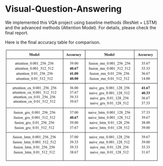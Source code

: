 # Visual-Question-Answering

We implemented this VQA project using baseline methods (ResNet + LSTM) and the advanced methods (Attention Model). For details, please check the final report.

Here is the final accuracy table for comparison.

![alt text](https://github.com/Line-Yin/Visual-Question-Answering/blob/master/acc_table.png)
